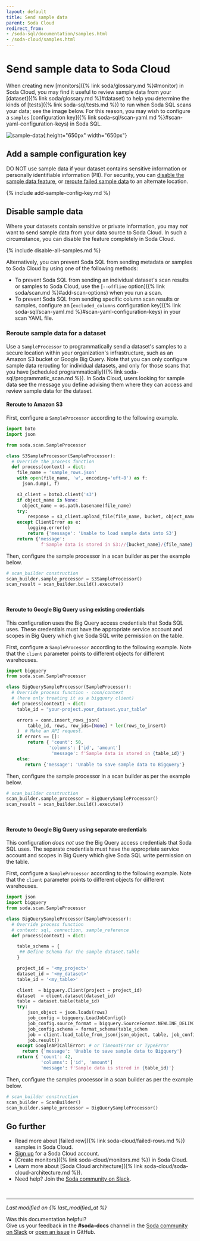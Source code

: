 ```yaml
---
layout: default
title: Send sample data
parent: Soda Cloud
redirect_from:
- /soda-sql/documentation/samples.html
- /soda-cloud/samples.html
---
```


# Send sample data to Soda Cloud

When creating new [monitors]({% link soda/glossary.md %}#monitor) in Soda Cloud, you may find it useful to review sample data from your [dataset]({% link soda/glossary.md %}#dataset) to help you determine the kinds of [tests]({% link soda-sql/tests.md %}) to run when Soda SQL scans your data; see the image below. For this reason, you may wish to configure a `samples` [configuration key]({% link soda-sql/scan-yaml.md %}#scan-yaml-configuration-keys) in Soda SQL.

![sample-data](/assets/images/sample-data.png){:height="650px" width="650px"}


## Add a sample configuration key

DO NOT use sample data if your dataset contains sensitive information or personally identifiable information (PII). For security, you can [disable the sample data feature](#disable-sample-data), or [reroute failed sample data](#reroute-sample-data-for-a-dataset) to an alternate location.

{% include add-sample-config-key.md %}

## Disable sample data

Where your datasets contain sensitive or private information, you may *not* want to send sample data from your data source to Soda Cloud. In such a circumstance, you can disable the feature completely in Soda Cloud.

{% include disable-all-samples.md %}

Alternatively, you can prevent Soda SQL from sending metadata or samples to Soda Cloud by using one of the following methods:
* To prevent Soda SQL from sending an individual dataset's scan results or samples to Soda Cloud, use the [`--offline` option]({% link soda/scan.md %}#add-scan-options) when you run a scan.
* To prevent Soda SQL from sending specific column scan results or samples, configure an [`excluded_columns` configuration key]({% link soda-sql/scan-yaml.md %}#scan-yaml-configuration-keys) in your scan YAML file.

### Reroute sample data for a dataset

Use a `SampleProcessor` to programmatically send a dataset's samples to a secure location within your organization's infrastructure, such as an Amazon S3 bucket or Google Big Query. Note that you can only configure sample data rerouting for individual datasets, and only for those scans that you have [scheduled programmatically]({% link soda-sql/programmatic_scan.md %}). In Soda Cloud, users looking for sample data see the message you define advising them where they can access and review sample data for the dataset.

#### Reroute to Amazon S3

First, configure a `SampleProcessor` according to the following example.

```python
import boto
import json

from soda.scan.SampleProcessor

class S3SampleProcessor(SampleProcessor):
  # Override the process function
  def process(context) → dict:
    file_name = 'sample_rows.json'
    with open(file_name, 'w', encoding='uft-8') as f:
      json.dump(, f)

    s3_client = boto3.client('s3')
    if object_name is None:
      object_name = os.path.basename(file_name)
    try:
        response = s3_client.upload_file(file_name, bucket, object_name)
    except ClientError as e:
        logging.error(e)
        return {'message': 'Unable to load sample data into S3'}
    return {'message':
             f'Sample data is stored in S3://{bucket_name}/{file_name}'}
```
Then, configure the sample processor in a scan builder as per the example below.
```python
# scan_builder construction
scan_builder.sample_processor = S3SampleProcessor()
scan_result = scan_builder.build().execute()
```
<br />

#### Reroute to Google Big Query using existing credentials

This configuration uses the Big Query access credentials that Soda SQL uses. These credentials must have the appropriate service account and scopes in Big Query which give Soda SQL write permission on the table.

First, configure a `SampleProcessor` according to the following example. Note that the `client` parameter points to different objects for different warehouses.
```python
import bigquery
from soda.scan.SampleProcessor

class BigQuerySampleProcessor(SampleProcessor):
  # Override process function - conn/context
  # (here only treating it as a bigquery client)
  def process(context) → dict:
    table_id = "your-project.your_dataset.your_table"

    errors = conn.insert_rows_json(
        table_id, rows, row_ids=[None] * len(rows_to_insert)
    )  # Make an API request.
    if errors == []:
        return { 'count': 50,
                'columns': ['id', 'amount']
                 'message': f'Sample data is stored in {table_id}'}
    else:
       return {'message': 'Unable to save sample data to Bigquery'}
```
Then, configure the sample processor in a scan builder as per the example below.
```python
# scan_builder construction
scan_builder.sample_processor = BigQuerySampleProcessor()
scan_result = scan_builder.build().execute()
```
<br />

#### Reroute to Google Big Query using separate credentials

This configuration *does not* use the Big Query access credentials that Soda SQL uses. The separate credentials must have the appropriate service account and scopes in Big Query which give Soda SQL write permission on the table.

First, configure a `SampleProcessor` according to the following example. Note that the `client` parameter points to different objects for different warehouses.
```python
import json
import bigquery
from soda.scan.SampleProcessor

class BigQuerySampleProcessor(SampleProcessor):
  # Override process function
  # context: sql, connection, sample_reference
  def process(context) → dict:

    table_schema = {
     ## Define Schema for the sample dataset.table
    }

    project_id = '<my_project>'
    dataset_id = '<my_dataset>'
    table_id = '<my_table>'

    client  = bigquery.Client(project = project_id)
    dataset  = client.dataset(dataset_id)
    table = dataset.table(table_id)
    try:
        json_object = json.loads(rows)
        job_config = bigquery.LoadJobConfig()
        job_config.source_format = bigquery.SourceFormat.NEWLINE_DELIMITED_JSON
        job_config.schema = format_schema(table_schem
        job = client.load_table_from_json(json_object, table, job_config = job_config)
        job.result()
    except GoogleAPICallError: # or TimeoutError or TypeError
      return {'message': 'Unable to save sample data to Bigquery'}
    return { 'count': 42,
             'columns': ['id', 'amount']
             'message': f'Sample data is stored in {table_id}'}
```
Then, configure the samples processor in a scan builder as per the example below.
```python
# scan_builder construction
scan_builder = ScanBuilder()
scan_builder.sample_processor = BigQuerySampleProcessor()
```


## Go further

- Read more about [failed row]({% link soda-cloud/failed-rows.md %}) samples in Soda Cloud.
- <a href="https://cloud.soda.io/signup" target="_blank"> Sign up</a> for a Soda Cloud account.
- [Create monitors]({% link soda-cloud/monitors.md %}) in Soda Cloud.
- Learn more about [Soda Cloud architecture]({% link soda-cloud/soda-cloud-architecture.md %}).
- Need help? Join the <a href="http://community.soda.io/slack" target="_blank"> Soda community on Slack</a>.

<br />

---
*Last modified on {% last_modified_at %}*

Was this documentation helpful? <br /> Give us your feedback in the **#soda-docs** channel in the <a href="http://community.soda.io/slack" target="_blank"> Soda community on Slack</a> or <a href="https://github.com/sodadata/docs/issues/new" target="_blank">open an issue</a> in GitHub.